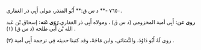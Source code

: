 ٧٦٥٠ -** د س ق:** أَبُو المنذر، مولى أَبِي ذر الغفاري.

**روى عن:** أَبِي أمية المخزومي (د س ق) ، ومولاه أَبِي ذر الغفاري.**رَوَى عَنه:** إسحاق بْن عَبد الله بْن أَبي طلحة (د س ق) (١) .

روى لَهُ أَبُو دَاوُدَ، والنَّسَائي، وابن مَاجَهْ، وقد كتبنا حديثه فِي ترجمة أَبِي أمية (٢) .